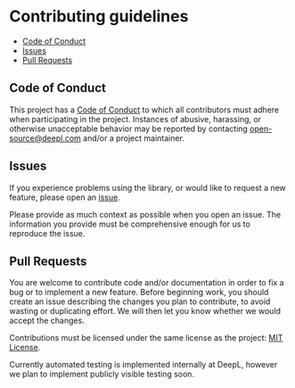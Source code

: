 # Contributing guidelines

* [Code of Conduct](#code-of-conduct)
* [Issues](#issues)
* [Pull Requests](#pull-requests)

## Code of Conduct

This project has a [Code of Conduct](CODE_OF_CONDUCT.md) to which all
contributors must adhere when participating in the project. Instances of
abusive, harassing, or otherwise unacceptable behavior may be reported by
contacting [open-source@deepl.com](mailto:open-source@deepl.com) and/or a
project maintainer.

## Issues

If you experience problems using the library, or would like to request a new
feature, please open an [issue][issues].

Please provide as much context as possible when you open an issue. The
information you provide must be comprehensive enough for us to reproduce the
issue.

## Pull Requests

You are welcome to contribute code and/or documentation in order to fix a bug or
to implement a new feature. Before beginning work, you should create an issue
describing the changes you plan to contribute, to avoid wasting or duplicating
effort. We will then let you know whether we would accept the changes.

Contributions must be licensed under the same license as the project:
[MIT License](LICENSE.md).

Currently automated testing is implemented internally at DeepL, however we plan
to implement publicly visible testing soon.

[issues]: https://www.github.com/DeepLcom/deepl-rb/issues
